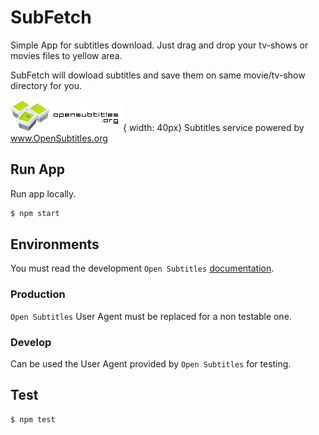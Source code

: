 # SubFetch

Simple App for subtitles download.
Just drag and drop your tv-shows or movies files to yellow area.

SubFetch will dowload subtitles and save them on same movie/tv-show directory for you.

![](./images/opensubtitles/logo-transparent.png){ width: 40px} Subtitles service powered by www.OpenSubtitles.org

## Run App
Run app locally.

``` js
$ npm start
```
## Environments
You must read the development `Open Subtitles` [documentation](http://trac.opensubtitles.org/projects/opensubtitles/wiki/DevReadFirst).

### Production
`Open Subtitles` User Agent must be replaced for a non testable one.

### Develop
Can be used the User Agent provided by `Open Subtitles` for testing.

## Test

``` js
$ npm test
```
